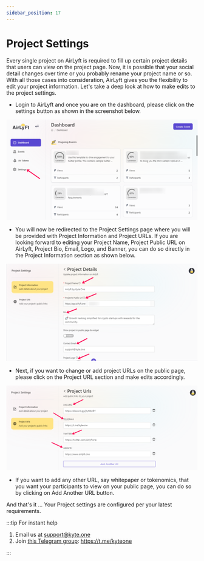```yaml
---
sidebar_position: 17
---
```


# Project Settings

Every single project on AirLyft is required to fill up certain project details that users can view on the project page. Now, it is possible that your social detail changes over time or you probably rename your project name or so. With all those cases into consideration, AirLyft gives you the flexibility to edit your project information. Let's take a deep look at how to make edits to the project settings.

- Login to AirLyft and once you are on the dashboard, please click on the settings button as shown in the screenshot below. 

![Settings Main](../images/settingsmain.png)

- You will now be redirected to the Project Settings page where you will be provided with Project Information and Project URLs. If you are looking forward to editing your Project Name, Project Public URL on AirLyft, Project Bio, Email, Logo, and Banner, you can do so directly in the Project Information section as shown below. 

![Project Information](../images/projectinfo.png)

- Next, if you want to change or add project URLs on the public page, please click on the Project URL section and make edits accordingly. 

![Project URL Page](../images/projecturlpage.png)

- If you want to add any other URL, say whitepaper or tokenomics, that you want your participants to view on your public page, you can do so by clicking on Add Another URL button. 

And that's it ... Your Project settings are configured per your latest requirements. 

:::tip For instant help

1. Email us at support@kyte.one
2. Join [this Telegram group](https://t.me/kyteone): https://t.me/kyteone

:::